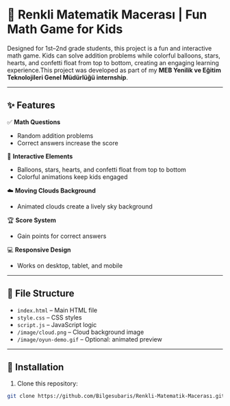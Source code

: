 # 🎨 Renkli Matematik Macerası | Fun Math Game for Kids  

Designed for 1st–2nd grade students, this project is a fun and interactive math game. Kids can solve addition problems while colorful balloons, stars, hearts, and confetti float from top to bottom, creating an engaging learning experience.This project was developed as part of my **MEB Yenilik ve Eğitim Teknolojileri Genel Müdürlüğü internship**.

---

## ✨ Features  

✅ **Math Questions**  
- Random addition problems  
- Correct answers increase the score  

🎉 **Interactive Elements**  
- Balloons, stars, hearts, and confetti float from top to bottom  
- Colorful animations keep kids engaged  

☁️ **Moving Clouds Background**  
- Animated clouds create a lively sky background  

🏆 **Score System**  
- Gain points for correct answers  

💻 **Responsive Design**  
- Works on desktop, tablet, and mobile  

---

## 📁 File Structure  

- `index.html` – Main HTML file  
- `style.css` – CSS styles  
- `script.js` – JavaScript logic  
- `/image/cloud.png` – Cloud background image  
- `/image/oyun-demo.gif` – Optional: animated preview  

---

## 🚀 Installation  

1. Clone this repository:  
```bash
git clone https://github.com/Bilgesubaris/Renkli-Matematik-Macerası.git
